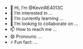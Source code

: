 - 👋 Hi, I’m @KevinRE4013C
- 👀 I’m interested in ...
- 🌱 I’m currently learning ...
- 💞️ I’m looking to collaborate on ...
- 📫 How to reach me ...
- 😄 Pronouns: ...
- ⚡ Fun fact: ...

<!---
KevinRE4013C/KevinRE4013C is a ✨ special ✨ repository because its `README.md` (this file) appears on your GitHub profile.
You can click the Preview link to take a look at your changes.
--->
